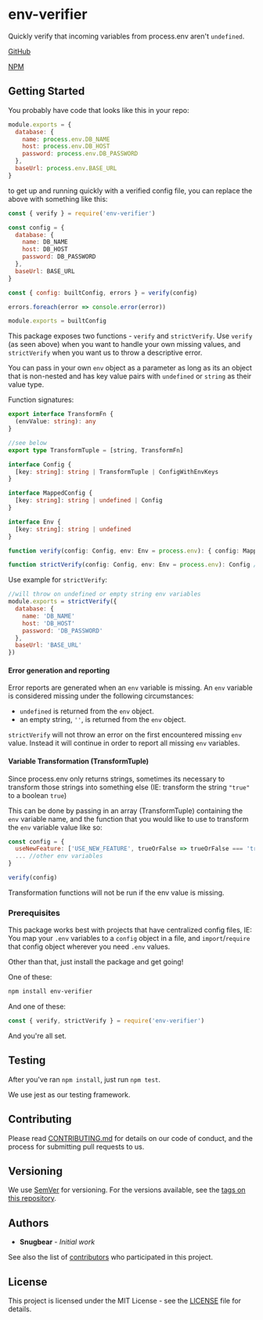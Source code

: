 # env-verifier

Quickly verify that incoming variables from process.env aren't `undefined`.

[GitHub](https://github.com/pluralsight/env-verifier)

[NPM](https://npmjs.com/package/env-verifier)

## Getting Started

You probably have code that looks like this in your repo:

```javascript
module.exports = {
  database: {
    name: process.env.DB_NAME
    host: process.env.DB_HOST
    password: process.env.DB_PASSWORD
  },
  baseUrl: process.env.BASE_URL
}
```

to get up and running quickly with a verified config file, you can replace the above with something like this:

```javascript
const { verify } = require('env-verifier')

const config = {
  database: {
    name: DB_NAME
    host: DB_HOST
    password: DB_PASSWORD
  },
  baseUrl: BASE_URL
}

const { config: builtConfig, errors } = verify(config)

errors.foreach(error => console.error(error))

module.exports = builtConfig
```

This package exposes two functions - `verify` and `strictVerify`. Use `verify` (as seen above) when you want to handle your own missing values, and `strictVerify` when you want us to throw a descriptive error.

You can pass in your own `env` object as a parameter as long as its an object that is non-nested and has key value pairs with `undefined` or `string` as their value type.

Function signatures:

```typescript
export interface TransformFn {
  (envValue: string): any
}

//see below
export type TransformTuple = [string, TransformFn]

interface Config {
  [key: string]: string | TransformTuple | ConfigWithEnvKeys
}

interface MappedConfig {
  [key: string]: string | undefined | Config
}

interface Env {
  [key: string]: string | undefined
}

function verify(config: Config, env: Env = process.env): { config: MappedConfig, errors: string[] }

function strictVerify(config: Config, env: Env = process.env): Config //See Errors section
```

Use example for `strictVerify`:

```javascript
//will throw on undefined or empty string env variables
module.exports = strictVerify({
  database: {
    name: 'DB_NAME'
    host: 'DB_HOST'
    password: 'DB_PASSWORD'
  },
  baseUrl: 'BASE_URL'
})
```

#### Error generation and reporting

Error reports are generated when an `env` variable is missing. An `env` variable is considered missing under the following circumstances:

 - `undefined` is returned from the `env` object.
 - an empty string, `''`, is returned from the `env` object.

`strictVerify` will not throw an error on the first encountered missing `env` value. Instead it will continue in order to report all missing `env` variables.

#### Variable Transformation (TransformTuple)

Since process.env only returns strings, sometimes its necessary to transform those strings into something else (IE: transform the string `"true"` to a boolean `true`)

This can be done by passing in an array (TransformTuple) containing the `env` variable name, and the function that you would like to use to transform the `env` variable value like so:

```javascript
const config = {
  useNewFeature: ['USE_NEW_FEATURE', trueOrFalse => trueOrFalse === 'true'],
  ... //other env variables
}

verify(config)
```

Transformation functions will not be run if the env value is missing.

### Prerequisites

This package works best with projects that have centralized config files, IE: You map your `.env` variables to a `config` object in a file, and `import`/`require` that config object wherever you need `.env` values.

Other than that, just install the package and get going!

One of these:

```bash
npm install env-verifier
```

And one of these:

```javascript
const { verify, strictVerify } = require('env-verifier')
```

And you're all set.

## Testing

After you've ran `npm install`, just run `npm test`.

We use jest as our testing framework.

## Contributing

Please read [CONTRIBUTING.md](CONSTRIBUTING.md) for details on our code of conduct, and the process for submitting pull requests to us.

## Versioning

We use [SemVer](http://semver.org/) for versioning. For the versions available, see the [tags on this repository](https://github.com/pluralsight/env-verifier/tags).

## Authors

- **Snugbear** - *Initial work*

See also the list of [contributors](https://github.com/pluralsight/env-verifier/contributors) who participated in this project.

## License

This project is licensed under the MIT License - see the [LICENSE](LICENSE) file for details.
